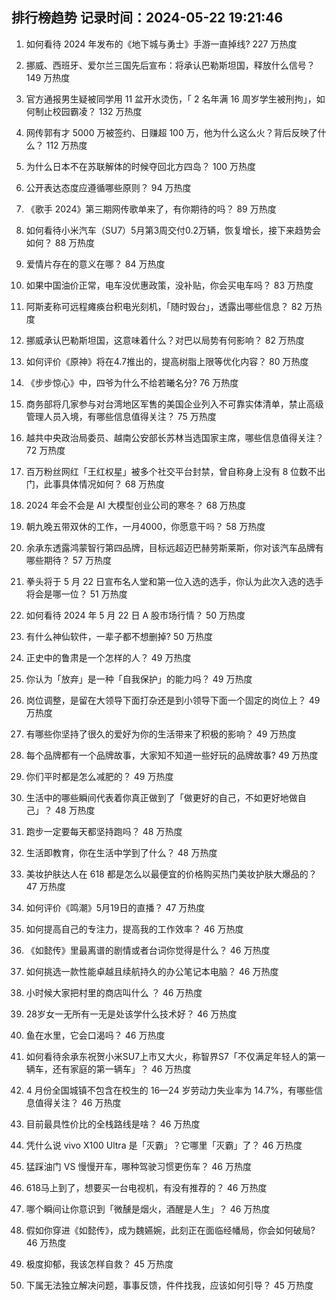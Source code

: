 
## 排行榜趋势 记录时间：2024-05-22 19:21:46
  
  1. 如何看待 2024 年发布的《地下城与勇士》手游一直掉线? 227 万热度
    
  2. 挪威、西班牙、爱尔兰三国先后宣布：将承认巴勒斯坦国，释放什么信号？ 149 万热度
    
  3. 官方通报男生疑被同学用 11 盆开水烫伤，「 2 名年满 16 周岁学生被刑拘」，如何制止校园霸凌？ 132 万热度
    
  4. 网传郭有才 5000 万被签约、日赚超 100 万，他为什么这么火？背后反映了什么？ 112 万热度
    
  5. 为什么日本不在苏联解体的时候夺回北方四岛？ 100 万热度
    
  6. 公开表达态度应遵循哪些原则？ 94 万热度
    
  7. 《歌手 2024》第三期网传歌单来了，有你期待的吗？ 89 万热度
    
  8. 如何看待小米汽车（SU7）5月第3周交付0.2万辆，恢复增长，接下来趋势会如何？ 88 万热度
    
  9. 爱情片存在的意义在哪？ 84 万热度
    
  10. 如果中国油价正常，电车没优惠政策，没补贴，你会买电车吗？ 83 万热度
    
  11. 阿斯麦称可远程瘫痪台积电光刻机，「随时毁台」，透露出哪些信息？ 82 万热度
    
  12. 挪威承认巴勒斯坦国，这意味着什么？对巴以局势有何影响？ 82 万热度
    
  13. 如何评价《原神》将在4.7推出的，提高树脂上限等优化内容？ 80 万热度
    
  14. 《步步惊心》中，四爷为什么不给若曦名分? 76 万热度
    
  15. 商务部将几家参与对台湾地区军售的美国企业列入不可靠实体清单，禁止高级管理人员入境，有哪些信息值得关注？ 75 万热度
    
  16. 越共中央政治局委员、越南公安部长苏林当选国家主席，哪些信息值得关注？ 72 万热度
    
  17. 百万粉丝网红「王红权星」被多个社交平台封禁，曾自称身上没有 8 位数不出门，此事具体情况如何？ 68 万热度
    
  18. 2024 年会不会是 AI 大模型创业公司的寒冬？ 68 万热度
    
  19. 朝九晚五带双休的工作，一月4000，你愿意干吗？ 58 万热度
    
  20. 余承东透露鸿蒙智行第四品牌，目标远超迈巴赫劳斯莱斯，你对该汽车品牌有哪些期待？ 57 万热度
    
  21. 拳头将于 5 月 22 日宣布名人堂和第一位入选的选手，你认为此次入选的选手将会是哪一位？ 51 万热度
    
  22. 如何看待 2024 年 5 月 22 日 A 股市场行情？ 50 万热度
    
  23. 有什么神仙软件，一辈子都不想删掉? 50 万热度
    
  24. 正史中的鲁肃是一个怎样的人？ 49 万热度
    
  25. 你认为「放弃」是一种「自我保护」的能力吗？ 49 万热度
    
  26. 岗位调整，是留在大领导下面打杂还是到小领导下面一个固定的岗位上？ 49 万热度
    
  27. 有哪些你坚持了很久的爱好为你的生活带来了积极的影响？ 49 万热度
    
  28. 每个品牌都有一个品牌故事，大家知不知道一些好玩的品牌故事? 49 万热度
    
  29. 你们平时都是怎么减肥的？ 49 万热度
    
  30. 生活中的哪些瞬间代表着你真正做到了「做更好的自己，不如更好地做自己」？ 48 万热度
    
  31. 跑步一定要每天都坚持跑吗？ 48 万热度
    
  32. 生活即教育，你在生活中学到了什么？ 48 万热度
    
  33. 美妆护肤达人在 618 都是怎么以最便宜的价格购买热门美妆护肤大爆品的？ 47 万热度
    
  34. 如何评价《鸣潮》5月19日的直播？ 47 万热度
    
  35. 如何提高自己的专注力，提高我的工作效率？ 46 万热度
    
  36. 《如懿传》里最离谱的剧情或者台词你觉得是什么？ 46 万热度
    
  37. 如何挑选一款性能卓越且续航持久的办公笔记本电脑？ 46 万热度
    
  38. 小时候大家把村里的商店叫什么 ？ 46 万热度
    
  39. 28岁女一无所有一无是处该学什么技术好？ 46 万热度
    
  40. 鱼在水里，它会口渴吗？ 46 万热度
    
  41. 如何看待余承东祝贺小米SU7上市又大火，称智界S7「不仅满足年轻人的第一辆车，还有家庭的第一辆车」？ 46 万热度
    
  42. 4 月份全国城镇不包含在校生的 16—24 岁劳动力失业率为 14.7%，有哪些信息值得关注？ 46 万热度
    
  43. 目前最具性价比的全栈路线是啥？ 46 万热度
    
  44. 凭什么说 vivo X100 Ultra 是「灭霸」？它哪里「灭霸」了？ 46 万热度
    
  45. 猛踩油门 VS 慢慢开车，哪种驾驶习惯更伤车？ 46 万热度
    
  46. 618马上到了，想要买一台电视机，有没有推荐的？ 46 万热度
    
  47. 哪个瞬间让你意识到「微醺是烟火，酒醒是人生」？ 46 万热度
    
  48. 假如你穿进《如懿传》，成为魏嬿婉，此刻正在面临经幡局，你会如何破局? 46 万热度
    
  49. 极度抑郁，我该怎样自救？ 45 万热度
    
  50. 下属无法独立解决问题，事事反馈，件件找我，应该如何引导？ 45 万热度
    